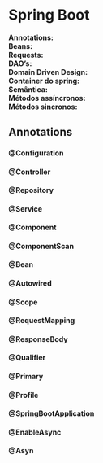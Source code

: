 # Spring Boot

**Annotations:**  
**Beans:**  
**Requests:**  
**DAO’s:**  
**Domain Driven Design:**  
**Container do spring:**  
**Semântica:**  
**Métodos assíncronos:**  
**Métodos sincronos:**  


## Annotations

#### @Configuration

#### @Controller

#### @Repository

#### @Service

#### @Component

#### @ComponentScan

#### @Bean

#### @Autowired

#### @Scope

#### @RequestMapping

#### @ResponseBody

#### @Qualifier 

#### @Primary

#### @Profile

#### @SpringBootApplication

#### @EnableAsync

#### @Asyn
